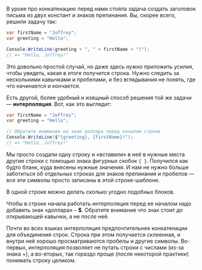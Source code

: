 
В уроке про конкатенацию перед нами стояла задача создать заголовок письма из двух констант и знаков препинания. Вы, скорее всего, решили задачу так:

```cs
var firstName = "Joffrey";
var greeting = "Hello";

Console.WriteLine(greeting + ", " + firstName + "!");
// => "Hello, Joffrey!"
```

Это довольно простой случай, но даже здесь нужно приложить усилия, чтобы увидеть, какая в итоге получится строка. Нужно следить за несколькими кавычками и пробелами, и без вглядывания не понять, где что начинается и кончается.

Есть другой, более удобный и изящный способ решения той же задачи — **интерполяция**. Вот, как это выглядит:

```cs
var firstName = "Joffrey";
var greeting = "Hello";

// Обратите внимание на знак доллара перед началом строки
Console.WriteLine($"{greeting}, {firstName}!");
// => "Hello, Joffrey!"
```

Мы просто создали одну строку и «вставили» в неё в нужные места другие строки с помощью знака фигурных скобок `{ }`. Получился как будто бланк, куда внесены нужные значения. И нам не нужно больше заботиться об отдельных строках для знаков препинания и пробелов — все эти символы просто записаны в этой строке-шаблоне.

В одной строке можно делать сколько угодно подобных блоков.

Чтобы в строке начала работать интерполяция перед ее началом надо добавить знак «доллара» – **$**. Обратите внимание что знак стоит *до* открывающей кавычки, а не *после* неё.

Почти во всех языках интерполяция предпочтительнее конкатенации для объединения строк. Строка при этом получается склеенная, и внутри неё хорошо просматриваются пробелы и другие символы. Во-первых, интерполяция позволяет не путать строки с числами (из-за знака +), а во-вторых, так гораздо проще (после некоторой практики) понимать строку целиком.
